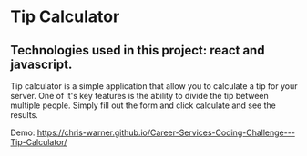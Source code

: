 # Tip Calculator

## Technologies used in this project: react and javascript. 

Tip calculator is a simple application that allow you to calculate a tip for your server. One of it's key features is the ability to divide the tip between multiple people. Simply fill out the form and click calculate and see the results.

Demo: https://chris-warner.github.io/Career-Services-Coding-Challenge---Tip-Calculator/
